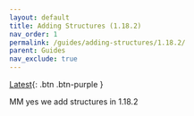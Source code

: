 ```yaml
---
layout: default
title: Adding Structures (1.18.2)
nav_order: 1
permalink: /guides/adding-structures/1.18.2/
parent: Guides
nav_exclude: true
---
```

[Latest](/guides/adding-structures/latest/){: .btn .btn-purple }

MM yes we add structures in 1.18.2